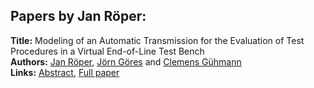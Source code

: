 <h2>Papers by Jan Röper:</h2>
<p>
<b>Title:</b> Modeling of an Automatic Transmission for the Evaluation of Test Procedures in a Virtual End-of-Line Test Bench<br />
<b>Authors:</b> <a href="../authors/author_261.html">Jan Röper</a>, <a href="../authors/author_114.html">Jörn Göres</a> and <a href="../authors/author_124.html">Clemens Gühmann</a><br />
<b>Links:</b> <a href="../abstracts/abstract_59.pdf">Abstract</a>, <a href="../submissions/ecp15118547_RoperGoresGuhmann.pdf">Full paper</a>
</p>